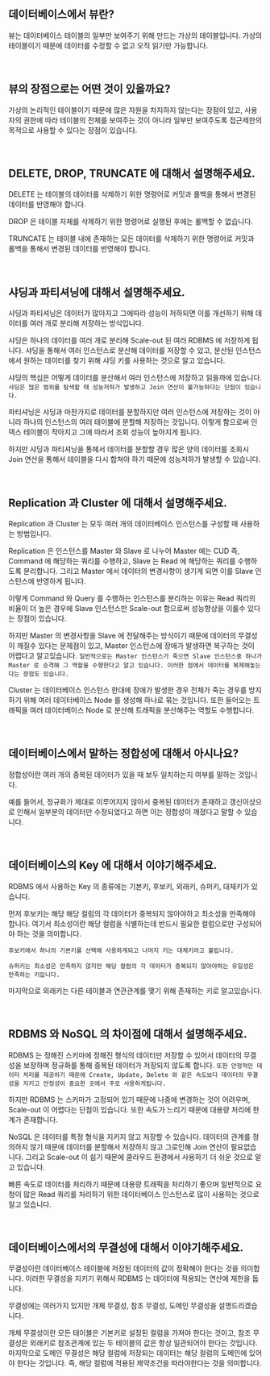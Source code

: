 ## 데이터베이스에서 뷰란?

뷰는 데이터베이스 테이블의 일부만 보여주기 위해 만드는 가상의 테이블입니다. 가상의 테이블이기 때문에 데이터를 수정할 수 없고 오직 읽기만 가능합니다.

<br>

## 뷰의 장점으로는 어떤 것이 있을까요?

가상의 논리적인 테이블이기 때문에 많은 자원을 차지하지 않는다는 장점이 있고, 사용자의 권한에 따라 테이블의 전체를 보여주는 것이 아니라 일부만 보여주도록 접근제한의 목적으로 사용할 수 있다는 장점이 있습니다.

<br>

## DELETE, DROP, TRUNCATE 에 대해서 설명해주세요.

DELETE 는 테이블의 데이터를 삭제하기 위한 명령어로 커밋과 롤백을 통해서 변경된 데이터를 반영해야 합니다.

DROP 은 테이블 자체를 삭제하기 위한 명령어로 실행된 후에는 롤백할 수 없습니다.

TRUNCATE 는 테이블 내에 존재하는 모든 데이터를 삭제하기 위한 명령어로 커밋과 롤백을 통해서 변경된 데이터를 반영해야 합니다.

<br>

## 샤딩과 파티셔닝에 대해서 설명해주세요.

샤딩과 파티셔닝은 데이터가 많아지고 그에따라 성능이 저하되면 이를 개선하기 위해 데이터를 여러 개로 분리해 저장하는 방식입니다.

샤딩은 하나의 데이터를 여러 개로 분리해 Scale-out 된 여러 RDBMS 에 저장하게 됩니다. 샤딩을 통해서 여러 인스턴스로 분산해 데이터를 저장할 수 있고, 분산된 인스턴스에서 원하는 데이터를 찾기 위해 샤딩 키를 사용하는 것으로 알고 있습니다.

샤딩의 핵심은 어떻게 데이터를 분산해서 여러 인스턴스에 저장하고 읽을까에 있습니다. `샤딩은 많은 범위를 탐색할 때 성능저하가 발생하고 Join 연산이 불가능하다는 단점이 있습니다.`

파티셔닝은 샤딩과 마찬가지로 데이터를 분할하지만 여러 인스턴스에 저장하는 것이 아니라 하나의 인스턴스의 여러 테이블에 분할해 저장하는 것입니다. 이렇게 함으로써 인덱스 테이블이 작아지고 그에 따라서 조회 성능이 높아지게 됩니다.

하지만 샤딩과 파티셔닝을 통헤서 데이터를 분할할 경우 많은 양의 데이터를 조회시 Join 연산을 통해서 테이블을 다시 합쳐야 하기 때문에 성능저하가 발생할 수 있습니다.

<br>

## Replication 과 Cluster 에 대해서 설명해주세요.

Replication 과 Cluster 는 모두 여러 개의 데이터베이스 인스턴스를 구성할 때 사용하는 방법입니다.

Replication 은 인스턴스를 Master 와 Slave 로 나누어 Master 에는 CUD 즉, Command 에 해당하는 쿼리를 수행하고, Slave 는 Read 에 해당하는 쿼리를 수행하도록 분리합니다. 그리고 Master 에서 데이터의 변경사항이 생기게 되면 이를 Slave 인스턴스에 반영하게 됩니다.

이렇게 Command 와 Query 를 수행하는 인스턴스를 분리하는 이유는 Read 쿼리의 비율이 더 높은 경우에 Slave 인스턴스만 Scale-out 함으로써 성능향상을 이룰수 있다는 장점이 있습니다.

하지만 Master 의 변경사항을 Slave 에 전달해주는 방식이기 때문에 데이터의 무결성이 깨질수 있다는 문제점이 있고, Master 인스턴스에 장애가 발생하면 복구하는 것이 어렵다고 알고있습니다. `일반적으로는 Master 인스턴스가 죽으면 Slave 인스턴스중 하나가 Master 로 승격해 그 역할을 수행한다고 알고 있습니다. 이러한 점에서 데이터를 복제해놓는다는 장점도 있습니다.`

Cluster 는 데이터베이스 인스턴스 한대에 장애가 발생한 경우 전체가 죽는 경우를 방지하기 위해 여러 데이터베이스 Node 를 생성해 하나로 묶는 것입니다. 또한 들어오는 트래픽을 여러 데이터베이스 Node 로 분산해 트래픽을 분산해주는 역할도 수행합니다.

<br>

## 데이터베이스에서 말하는 정합성에 대해서 아시나요?

정합성이란 여러 개의 중복된 데이터가 있을 때 보두 일치하는지 여부를 말하는 것입니다.

예를 들어서, 정규화가 제대로 이루어지지 않아서 중복된 데이터가 존재하고 갱신이상으로 인해서 일부분의 데이터만 수정되었다고 하면 이는 정합성이 깨졌다고 말할 수 있습니다.

<br>

## 데이터베이스의 Key 에 대해서 이야기해주세요.

RDBMS 에서 사용하는 Key 의 종류에는 기본키, 후보키, 외래키, 슈퍼키, 대체키가 있습니다.

먼저 후보키는 해당 해당 컬럼의 각 데이터가 중복되지 않아야하고 최소성을 만족해야 합니다. 여기서 최소성이란 해당 컬럼을 식별하는데 반드시 필요한 컬럼으로만 구성되어야 하는 것을 의미합니다.

`후보키에서 하나의 기본키를 선택해 사용하게되고 나머지 키는 대체키라고 불립니다.`

`슈퍼키는 최소성은 만족하지 않지만 해당 컬럼의 각 데이터가 중복되지 않아야하는 유일성은 만족하는 키입니다.`

마지막으로 외래키는 다른 테이블과 연관관계를 맺기 위해 존재하는 키로 알고있습니다.

<br>

## RDBMS 와 NoSQL 의 차이점에 대해서 설명해주세요.

RDBMS 는 정해진 스키마에 정해진 형식의 데이터만 저장할 수 있어서 데이터의 무결성을 보장하며 정규화를 통해 중복된 데이터가 저장되지 않도록 합니다. `또한 안정적인 데이터 처리를 제공하기 때문에 Create, Update, Delete 와 같은 속도보다 데이터의 무결성을 지키고 안정성이 중요한 곳에서 주로 사용하게됩니다.`

하지만 RDBMS 는 스키마가 고정되어 있기 때문에 나중에 변경하는 것이 어려우며, Scale-out 이 어렵다는 단점이 있습니다. 또한 속도가 느리기 때문에 대용량 처리에 한계가 존재합니다.

NoSQL 은 데이터를 특정 형식을 지키지 않고 저장할 수 있습니다. 데이터의 관계를 정의하지 않기 때문에 데이터를 분할해서 저장하지 않고 그로인해 Join 연산이 필요없습니다. 그리고 Scale-out 이 쉽기 때문에 클라우드 환경에서 사용하기 더 쉬운 것으로 알고 있습니다.

빠른 속도로 데이터를 처리하기 때문에 대용량 트래픽을 처리하기 좋으며 일반적으로 요청이 많은 Read 쿼리를 처리하기 위한 데이터베이스 인스턴스로 많이 사용하는 것으로 알고 있습니다.

<br>

## 데이터베이스에서의 무결성에 대해서 이야기해주세요.

무결성이란 데이터베이스 테이블에 저장된 데이터의 값이 정확해야 한다는 것을 의미합니다. 이러한 무결성을 지키기 위해서 RDBMS 는 데이터에 적용되는 연산에 제한을 둡니다.

무결성에는 여러가지 있지만 개체 무결성, 참조 무결성, 도메인 무결성을 설명드리겠습니다.

개체 무결성이란 모든 테이블은 기본키로 설정된 컬럼을 가져야 한다는 것이고, 참조 무결성은 외래키로 참조관계에 있는 두 테이블의 값은 항상 일관되어야 한다는 것입니다. 마지막으로 도메인 무결성은 해당 컬럼에 저장되는 데이터는 해당 컬럼의 도메인에 있어야 한다는 것입니다. 즉, 해당 컬럼에 적용된 제약조건을 따라야한다는 것을 의미합니다.